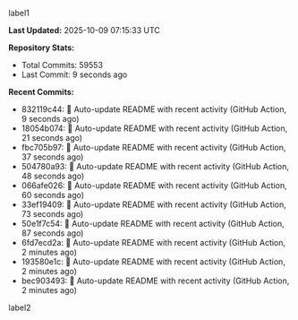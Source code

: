 
label1 
<!-- ACTIVITY_START -->
**Last Updated:** 2025-10-09 07:15:33 UTC

**Repository Stats:**
- Total Commits: 59553
- Last Commit: 9 seconds ago

**Recent Commits:**
- 832119c44: 🤖 Auto-update README with recent activity (GitHub Action, 9 seconds ago)
- 18054b074: 🤖 Auto-update README with recent activity (GitHub Action, 21 seconds ago)
- fbc705b97: 🤖 Auto-update README with recent activity (GitHub Action, 37 seconds ago)
- 504780a93: 🤖 Auto-update README with recent activity (GitHub Action, 48 seconds ago)
- 066afe026: 🤖 Auto-update README with recent activity (GitHub Action, 60 seconds ago)
- 33ef19409: 🤖 Auto-update README with recent activity (GitHub Action, 73 seconds ago)
- 50e1f7c54: 🤖 Auto-update README with recent activity (GitHub Action, 87 seconds ago)
- 6fd7ecd2a: 🤖 Auto-update README with recent activity (GitHub Action, 2 minutes ago)
- 193580e1c: 🤖 Auto-update README with recent activity (GitHub Action, 2 minutes ago)
- bec903493: 🤖 Auto-update README with recent activity (GitHub Action, 2 minutes ago)
<!-- ACTIVITY_END -->

label2
